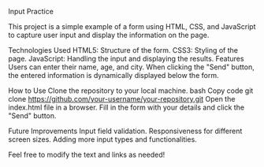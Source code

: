 Input Practice

This project is a simple example of a form using HTML, CSS, and JavaScript to capture user input and display the information on the page.

Technologies Used
HTML5: Structure of the form.
CSS3: Styling of the page.
JavaScript: Handling the input and displaying the results.
Features
Users can enter their name, age, and city.
When clicking the "Send" button, the entered information is dynamically displayed below the form.

How to Use
Clone the repository to your local machine.
bash
Copy code
git clone https://github.com/your-username/your-repository.git
Open the index.html file in a browser.
Fill in the form with your details and click the "Send" button.

Future Improvements
Input field validation.
Responsiveness for different screen sizes.
Adding more input types and functionalities.

Feel free to modify the text and links as needed!









